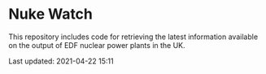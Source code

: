 # Nuke Watch

This repository includes code for retrieving the latest information available on the output of EDF nuclear power plants in the UK.

Last updated: 2021-04-22 15:11